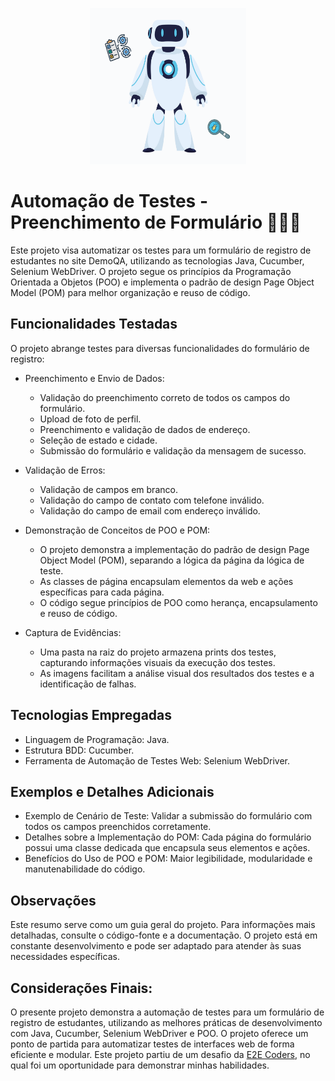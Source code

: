 <p align="center">
  <img width="250" height="250" src="https://github.com/Susana-Bergamo/teste-automacao.practice-form.DemoQA/blob/main/automacao.png">
  </p>

# Automação de Testes - Preenchimento de Formulário 👩🏼‍💻

Este projeto visa automatizar os testes para um formulário de registro de estudantes no site DemoQA, utilizando as tecnologias Java, Cucumber, Selenium WebDriver.
O projeto segue os princípios da Programação Orientada a Objetos (POO) e implementa o padrão de design Page Object Model (POM) para melhor organização e reuso de código.

## Funcionalidades Testadas

O projeto abrange testes para diversas funcionalidades do formulário de registro:

* Preenchimento e Envio de Dados:
  - Validação do preenchimento correto de todos os campos do formulário.
  - Upload de foto de perfil.
  - Preenchimento e validação de dados de endereço.
  - Seleção de estado e cidade.
  - Submissão do formulário e validação da mensagem de sucesso.

* Validação de Erros:
  - Validação de campos em branco.
  - Validação do campo de contato com telefone inválido.
  - Validação do campo de email com endereço inválido.

 * Demonstração de Conceitos de POO e POM:
     - O projeto demonstra a implementação do padrão de design Page Object Model (POM), separando a lógica da página da lógica de teste.
     - As classes de página encapsulam elementos da web e ações específicas para cada página.
     - O código segue princípios de POO como herança, encapsulamento e reuso de código.

* Captura de Evidências:
   - Uma pasta na raiz do projeto armazena prints dos testes, capturando informações visuais da execução dos testes.
   - As imagens facilitam a análise visual dos resultados dos testes e a identificação de falhas.
  

## Tecnologias Empregadas
* Linguagem de Programação: Java.
* Estrutura BDD: Cucumber.
* Ferramenta de Automação de Testes Web: Selenium WebDriver.

## Exemplos e Detalhes Adicionais
* Exemplo de Cenário de Teste: Validar a submissão do formulário com todos os campos preenchidos corretamente.
* Detalhes sobre a Implementação do POM: Cada página do formulário possui uma classe dedicada que encapsula seus elementos e ações.
* Benefícios do Uso de POO e POM: Maior legibilidade, modularidade e manutenabilidade do código.

## Observações
Este resumo serve como um guia geral do projeto.
Para informações mais detalhadas, consulte o código-fonte e a documentação.
O projeto está em constante desenvolvimento e pode ser adaptado para atender às suas necessidades específicas.

## Considerações Finais:
O presente projeto demonstra a automação de testes para um formulário de registro de estudantes, utilizando as melhores práticas de desenvolvimento com Java, Cucumber, Selenium WebDriver e POO. 
O projeto oferece um ponto de partida para automatizar testes de interfaces web de forma eficiente e modular.
Este projeto partiu de um desafio da [E2E Coders](https://ead.e2etreinamentos.com.br/), no qual foi um oportunidade para demonstrar minhas habilidades.

